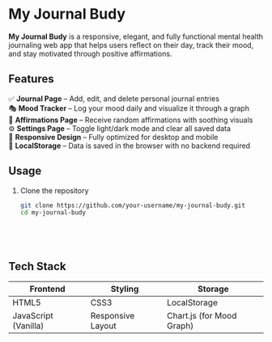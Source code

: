 
#  My Journal Budy

**My Journal Budy** is a responsive, elegant, and fully functional mental health journaling web app that helps users reflect on their day, track their mood, and stay motivated through positive affirmations. 


## Features
✅ **Journal Page** – Add, edit, and delete personal journal entries  
🎭 **Mood Tracker** – Log your mood daily and visualize it through a graph  
🌸 **Affirmations Page** – Receive random affirmations with soothing visuals  
⚙️ **Settings Page** – Toggle light/dark mode and clear all saved data  
📱 **Responsive Design** – Fully optimized for desktop and mobile  
💾 **LocalStorage** – Data is saved in the browser with no backend required  

## Usage
1. Clone the repository
   ```bash
   git clone https://github.com/your-username/my-journal-budy.git
   cd my-journal-budy






## Tech Stack

| Frontend | Styling | Storage |
|----------|---------|---------|
| HTML5    | CSS3    | LocalStorage |
| JavaScript (Vanilla) | Responsive Layout | Chart.js (for Mood Graph) |



